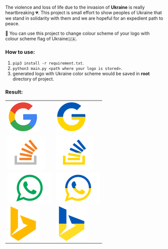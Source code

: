 The violence and loss of life due to the invasion of **Ukraine** is really heartbreaking 💔. This project is small effort to show peoples of Ukraine that we stand in solidarity with them and we are hopeful for an expedient path to peace.

🙏 You can use this project to change colour scheme of your logo with colour scheme flag of Ukraine🇺🇦.

### How to use:
1. `pip3 install -r requirement.txt`.
2. `python3 main.py <path where your logo is stored>`.
3. generated logo with Ukraine color scheme would be saved in **root** directory of project.

### Result:
<table>
    <tr>
    <td><img src="https://github.com/shivamarora1/stand-with-ukraine/blob/main/source/google.png" width="100" height="100"></td>
    <td><img src="https://github.com/shivamarora1/stand-with-ukraine/blob/main/result/uk_google.png" width="100" height="100"></td>
  </tr>
    <tr>
    <td><img src="https://github.com/shivamarora1/stand-with-ukraine/blob/main/source/so.png" width="120" height="110"></td>
    <td><img src="https://github.com/shivamarora1/stand-with-ukraine/blob/main/result/uk_so.png" width="120" height="110"></td>
  </tr>
    <tr>
    <td><img src="https://github.com/shivamarora1/stand-with-ukraine/blob/main/source/whatsapp.png" width="140" height="100"></td>
    <td><img src="https://github.com/shivamarora1/stand-with-ukraine/blob/main/result/uk_whatsapp.png" width="140" height="100"></td>
  </tr>
  <tr>
    <td><img src="https://github.com/shivamarora1/stand-with-ukraine/blob/main/source/bing.png" width="100" height="110"></td>
    <td><img src="https://github.com/shivamarora1/stand-with-ukraine/blob/main/result/uk_bing.png" width="100" height="110"></td>
  </tr>
</table>
